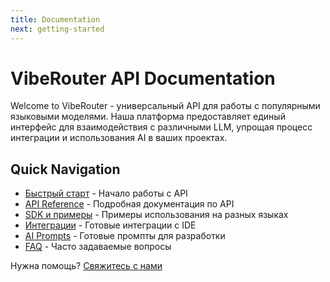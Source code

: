 ```yaml
---
title: Documentation
next: getting-started
---
```


# VibeRouter API Documentation

Welcome to VibeRouter - универсальный API для работы с популярными языковыми моделями. Наша платформа предоставляет единый интерфейс для взаимодействия с различными LLM, упрощая процесс интеграции и использования AI в ваших проектах.

## Quick Navigation

- [Быстрый старт](/docs/getting-started) - Начало работы с API
- [API Reference](/docs/api-reference) - Подробная документация по API
- [SDK и примеры](/docs/examples) - Примеры использования на разных языках
- [Интеграции](/docs/integrations) - Готовые интеграции с IDE
- [AI Prompts](/docs/ai-prompts) - Готовые промпты для разработки
- [FAQ](https://viberouter.dev/support) - Часто задаваемые вопросы

Нужна помощь? [Свяжитесь с нами](https://viberouter.dev/support)
